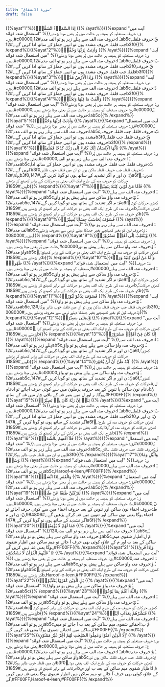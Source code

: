 ```yaml
---
title: "سورة الانشقاق"
draft: false
---
```

 {{%ayat"1"%}}اِذَا السَّمَاۤءُ انْشَقَّتْۙ {{% /ayat%}}{{%expand "آیت میں استعمال شدہ قوائد" %}}ق: حروف مستعلیہ کو ہمیشہ ہر حالت میں پُر یعنی موٹا پڑھتے ہیں۔,#c00000,ـَ ا:حروف مدہ الف سے پہلے زبر ہو تو الف مدہ,#12ab5c,قّ:حروف قلقلہ جب قلقلہ حروف مشدد ہوں تو انہیں جماؤ کے ساتھ ادا کریں گے۔,#12b3f0{{% /expand%}}{{%ayat"2"%}}وَاَذِنَتْ لِرَبِّهَا وَحُقَّتْۙ {{% /ayat%}}{{%expand "آیت میں استعمال شدہ قوائد" %}}ق: حروف مستعلیہ کو ہمیشہ ہر حالت میں پُر یعنی موٹا پڑھتے ہیں۔,#c00000,ـَ ا:حروف مدہ الف سے پہلے زبر ہو تو الف مدہ,#12ab5c,بّ:حروف قلقلہ جب قلقلہ حروف مشدد ہوں تو انہیں جماؤ کے ساتھ ادا کریں گے۔,#12b3f0,قّ:حروف قلقلہ جب قلقلہ حروف مشدد ہوں تو انہیں جماؤ کے ساتھ ادا کریں گے۔,#12b3f0{{% /expand%}}{{%ayat"3"%}}وَاِذَا الْاَرْضُ مُدَّتْۙ {{% /ayat%}}{{%expand "آیت میں استعمال شدہ قوائد" %}}ض: حروف مستعلیہ کو ہمیشہ ہر حالت میں پُر یعنی موٹا پڑھتے ہیں۔,#c00000,ـَ ا:حروف مدہ الف سے پہلے زبر ہو تو الف مدہ,#12ab5c,دّ:حروف قلقلہ جب قلقلہ حروف مشدد ہوں تو انہیں جماؤ کے ساتھ ادا کریں گے۔,#12b3f0{{% /expand%}}{{%ayat"4"%}}وَاَلْقَتْ مَا فِيْهَا وَتَخَلَّتْۙ {{% /ayat%}}{{%expand "آیت میں استعمال شدہ قوائد" %}}ق: حروف مستعلیہ کو ہمیشہ ہر حالت میں پُر یعنی موٹا پڑھتے ہیں۔,#c00000,خ: حروف مستعلیہ کو ہمیشہ ہر حالت میں پُر یعنی موٹا پڑھتے ہیں۔,#c00000,ـَ ا:حروف مدہ الف سے پہلے زبر ہو تو الف مدہ,#12ab5c{{% /expand%}}{{%ayat"5"%}}وَاَذِنَتْ لِرَبِّهَا وَحُقَّتْۗ {{% /ayat%}}{{%expand "آیت میں استعمال شدہ قوائد" %}}ق: حروف مستعلیہ کو ہمیشہ ہر حالت میں پُر یعنی موٹا پڑھتے ہیں۔,#c00000,ـَ ا:حروف مدہ الف سے پہلے زبر ہو تو الف مدہ,#12ab5c,بّ:حروف قلقلہ جب قلقلہ حروف مشدد ہوں تو انہیں جماؤ کے ساتھ ادا کریں گے۔,#12b3f0,قّ:حروف قلقلہ جب قلقلہ حروف مشدد ہوں تو انہیں جماؤ کے ساتھ ادا کریں گے۔,#12b3f0{{% /expand%}}{{%ayat"6"%}}يٰٓاَيُّهَا الْاِنْسَانُ اِنَّكَ كَادِحٌ اِلٰى رَبِّكَ كَدْحًا فَمُلٰقِيْهِۚ {{% /ayat%}}{{%expand "آیت میں استعمال شدہ قوائد" %}}ق: حروف مستعلیہ کو ہمیشہ ہر حالت میں پُر یعنی موٹا پڑھتے ہیں۔,#c00000,ـَ ا:حروف مدہ الف سے پہلے زبر ہو تو الف مدہ,#12ab5c,بّ:حروف قلقلہ جب قلقلہ حروف مشدد ہوں تو انہیں جماؤ کے ساتھ ادا کریں گے۔,#12b3f0,دْ:حروف قلقلہ جب حروف قلقلہ ساکن ہوں تو ان میں قلقلہ خوب ظاہر ہوگا,#12b3f0,نّ: ن اور م اگر تشدید کے ساتھ ہوں تو گونا کریں گے,#147a6f,ٰ:کھڑی حرکات کو حروف مدہ کی طرح ایک الف یعنی دو حرکات کے برابر کھینچ کر پڑھتے ہیں,#31859b{{% /expand%}}{{%ayat"7"%}}فَاَمَّا مَنْ اُوْتِيَ كِتٰبَهٗ بِيَمِيْنِهٖۙ {{% /ayat%}}{{%expand "آیت میں استعمال شدہ قوائد" %}}ـَ ا:حروف مدہ الف سے پہلے زبر ہو تو الف مدہ,#12ab5c,ـُ وْ:حروف مدہ واؤ ساکن سے پہلے پیش ہو تو واؤ مدہ,#12ab5c,مّ: م اگر تشدید کے ساتھ ہوں تو گونا کریں گے,#147a6f,ٰ:کھڑی حرکات کو حروف مدہ کی طرح ایک الف یعنی دو حرکات کے برابر کھینچ کر پڑھتے ہیں,#31859b,ٗ:کھڑی حرکات کو حروف مدہ کی طرح ایک الف یعنی دو حرکات کے برابر کھینچ کر پڑھتے ہیں,#31859b{{% /expand%}}{{%ayat"8"%}}فَسَوْفَ يُحَاسَبُ حِسَابًا يَّسِيْرًاۙ {{% /ayat%}}{{%expand "آیت میں استعمال شدہ قوائد" %}}ـَ ا:حروف مدہ الف سے پہلے زبر ہو تو الف مدہ,#12ab5c,ـَ وْ:حروف لین کو بغیر کھینچے بغیر جھٹکا دیئے نرمی سے معروف پڑھتے ہیں۔,#008000{{% /expand%}}{{%ayat"9"%}}وَّيَنْقَلِبُ اِلٰٓى اَهْلِهٖ مَسْرُوْرًاۗ {{% /ayat%}}{{%expand "آیت میں استعمال شدہ قوائد" %}}ق: حروف مستعلیہ کو ہمیشہ ہر حالت میں پُر یعنی موٹا پڑھتے ہیں۔,#c00000,ـُ وْ:حروف مدہ واؤ ساکن سے پہلے پیش ہو تو واؤ مدہ,#12ab5c,ٰ:کھڑی حرکات کو حروف مدہ کی طرح ایک الف یعنی دو حرکات کے برابر کھینچ کر پڑھتے ہیں,#31859b{{% /expand%}}{{%ayat"10"%}}وَاَمَّا مَنْ اُوْتِيَ كِتٰبَهٗ وَرَاۤءَ ظَهْرِهٖۙ {{% /ayat%}}{{%expand "آیت میں استعمال شدہ قوائد" %}}ظ: حروف مستعلیہ کو ہمیشہ ہر حالت میں پُر یعنی موٹا پڑھتے ہیں۔,#c00000,ـَ ا:حروف مدہ الف سے پہلے زبر ہو تو الف مدہ,#12ab5c,ـُ وْ:حروف مدہ واؤ ساکن سے پہلے پیش ہو تو واؤ مدہ,#12ab5c,مّ: م اگر تشدید کے ساتھ ہوں تو گونا کریں گے,#147a6f,ٰ:کھڑی حرکات کو حروف مدہ کی طرح ایک الف یعنی دو حرکات کے برابر کھینچ کر پڑھتے ہیں,#31859b,ٗ:کھڑی حرکات کو حروف مدہ کی طرح ایک الف یعنی دو حرکات کے برابر کھینچ کر پڑھتے ہیں,#31859b{{% /expand%}}{{%ayat"11"%}}فَسَوْفَ يَدْعُوْ ثُبُوْرًاۙ {{% /ayat%}}{{%expand "آیت میں استعمال شدہ قوائد" %}}ـُ وْ:حروف مدہ واؤ ساکن سے پہلے پیش ہو تو واؤ مدہ,#12ab5c,دْ:حروف قلقلہ جب حروف قلقلہ ساکن ہوں تو ان میں قلقلہ خوب ظاہر ہوگا,#12b3f0,ـَ وْ:حروف لین کو بغیر کھینچے بغیر جھٹکا دیئے نرمی سے معروف پڑھتے ہیں۔,#008000{{% /expand%}}{{%ayat"12"%}}وَّيَصْلٰى سَعِيْرًاۗ {{% /ayat%}}{{%expand "آیت میں استعمال شدہ قوائد" %}}ص: حروف مستعلیہ کو ہمیشہ ہر حالت میں پُر یعنی موٹا پڑھتے ہیں۔,#c00000,ٰ:کھڑی حرکات کو حروف مدہ کی طرح ایک الف یعنی دو حرکات کے برابر کھینچ کر پڑھتے ہیں,#31859b{{% /expand%}}{{%ayat"13"%}}اِنَّهٗ كَانَ فِيْٓ اَهْلِهٖ مَسْرُوْرًاۗ {{% /ayat%}}{{%expand "آیت میں استعمال شدہ قوائد" %}}ـَ ا:حروف مدہ الف سے پہلے زبر ہو تو الف مدہ,#12ab5c,ـُ وْ:حروف مدہ واؤ ساکن سے پہلے پیش ہو تو واؤ مدہ,#12ab5c,نّ: ن اور م اگر تشدید کے ساتھ ہوں تو گونا کریں گے,#147a6f,ٗ:کھڑی حرکات کو حروف مدہ کی طرح ایک الف یعنی دو حرکات کے برابر کھینچ کر پڑھتے ہیں,#31859b{{% /expand%}}{{%ayat"14"%}}اِنَّهٗ ظَنَّ اَنْ لَّنْ يَّحُوْرَ ۛ {{% /ayat%}}{{%expand "آیت میں استعمال شدہ قوائد" %}}ظ: حروف مستعلیہ کو ہمیشہ ہر حالت میں پُر یعنی موٹا پڑھتے ہیں۔,#c00000,ـُ وْ:حروف مدہ واؤ ساکن سے پہلے پیش ہو تو واؤ مدہ,#12ab5c,نّ: ن اور م اگر تشدید کے ساتھ ہوں تو گونا کریں گے,#147a6f,ٗ:کھڑی حرکات کو حروف مدہ کی طرح ایک الف یعنی دو حرکات کے برابر کھینچ کر پڑھتے ہیں,#31859b,ل نْ:ادغام نون ساکن یا تنوین کے بعد حروف یرملون میں سے کوئی حرف آجائے تو ادغام ہوگا۔ ر اور ل میں بغیر غنہ کے باقی چار میں غنہ کے ساتھ,#FF00FF{{% /expand%}}{{%ayat"15"%}}بَلٰىۛ اِنَّ رَبَّهٗ كَانَ بِهٖ بَصِيْرًاۗ {{% /ayat%}}{{%expand "آیت میں استعمال شدہ قوائد" %}}ص: حروف مستعلیہ کو ہمیشہ ہر حالت میں پُر یعنی موٹا پڑھتے ہیں۔,#c00000,ـَ ا:حروف مدہ الف سے پہلے زبر ہو تو الف مدہ,#12ab5c,بّ:حروف قلقلہ جب قلقلہ حروف مشدد ہوں تو انہیں جماؤ کے ساتھ ادا کریں گے۔,#12b3f0,نّ: ن اور م اگر تشدید کے ساتھ ہوں تو گونا کریں گے,#147a6f,ٰ:کھڑی حرکات کو حروف مدہ کی طرح ایک الف یعنی دو حرکات کے برابر کھینچ کر پڑھتے ہیں,#31859b,ٗ:کھڑی حرکات کو حروف مدہ کی طرح ایک الف یعنی دو حرکات کے برابر کھینچ کر پڑھتے ہیں,#31859b{{% /expand%}}{{%ayat"16"%}}فَلَآ اُقْسِمُ بِالشَّفَقِۙ {{% /ayat%}}{{%expand "آیت میں استعمال شدہ قوائد" %}}ق: حروف مستعلیہ کو ہمیشہ ہر حالت میں پُر یعنی موٹا پڑھتے ہیں۔,#c00000,ـَ ا:حروف مدہ الف سے پہلے زبر ہو تو الف مدہ,#12ab5c,قْ:حروف قلقلہ جب حروف قلقلہ ساکن ہوں تو ان میں قلقلہ خوب ظاہر ہوگا,#12b3f0{{% /expand%}}{{%ayat"17"%}}وَالَّيْلِ وَمَا وَسَقَۙ {{% /ayat%}}{{%expand "آیت میں استعمال شدہ قوائد" %}}ق: حروف مستعلیہ کو ہمیشہ ہر حالت میں پُر یعنی موٹا پڑھتے ہیں۔,#c00000,ـَ ا:حروف مدہ الف سے پہلے زبر ہو تو الف مدہ,#12ab5c,Haroof-e-leen,#FF00FF{{% /expand%}}{{%ayat"18"%}}وَالْقَمَرِ اِذَا اتَّسَقَۙ {{% /ayat%}}{{%expand "آیت میں استعمال شدہ قوائد" %}}ق: حروف مستعلیہ کو ہمیشہ ہر حالت میں پُر یعنی موٹا پڑھتے ہیں۔,#c00000,ـَ ا:حروف مدہ الف سے پہلے زبر ہو تو الف مدہ,#12ab5c{{% /expand%}}{{%ayat"19"%}}لَتَرْكَبُنَّ طَبَقًا عَنْ طَبَقٍۗ {{% /ayat%}}{{%expand "آیت میں استعمال شدہ قوائد" %}}ق: حروف مستعلیہ کو ہمیشہ ہر حالت میں پُر یعنی موٹا پڑھتے ہیں۔,#c00000,ط: حروف مستعلیہ کو ہمیشہ ہر حالت میں پُر یعنی موٹا پڑھتے ہیں۔,#c00000,نْ ط:حروف اخفاء نون ساکن اور تنوین کے بعد حروف اخفاء میں سے کوئی حرف آجائے تو اخفاء ہوگا یعنی نون ساکن اور تنوین میں غنہ کرکے پڑھیں گے۔,#984806,نّ: ن اور م اگر تشدید کے ساتھ ہوں تو گونا کریں گے,#147a6f{{% /expand%}}{{%ayat"20"%}}فَمَا لَهُمْ لَا يُؤْمِنُوْنَۙ {{% /ayat%}}{{%expand "آیت میں استعمال شدہ قوائد" %}}ـَ ا:حروف مدہ الف سے پہلے زبر ہو تو الف مدہ,#12ab5c,ـُ وْ:حروف مدہ واؤ ساکن سے پہلے پیش ہو تو واؤ مدہ,#12ab5c,مْ ل:اظہار شفوی میم ساکن کے بعد ب اور م کے علاؤہ کوئی بھی حرف آ جائے تو میم ساکن میں اظہار شفوی ہوگا یعنی غنہ نہیں کریں گے,#FF00FF{{% /expand%}}{{%ayat"21"%}}وَاِذَا قُرِئَ عَلَيْهِمُ الْقُرْاٰنُ لَا يَسْجُدُوْنَ ۗ ۩ {{% /ayat%}}{{%expand "آیت میں استعمال شدہ قوائد" %}}ق: حروف مستعلیہ کو ہمیشہ ہر حالت میں پُر یعنی موٹا پڑھتے ہیں۔,#c00000,ـَ ا:حروف مدہ الف سے پہلے زبر ہو تو الف مدہ,#12ab5c,ـُ وْ:حروف مدہ واؤ ساکن سے پہلے پیش ہو تو واؤ مدہ,#12ab5c,ٰ:کھڑی حرکات کو حروف مدہ کی طرح ایک الف یعنی دو حرکات کے برابر کھینچ کر پڑھتے ہیں,#31859b,Haroof-e-leen,#FF00FF{{% /expand%}}{{%ayat"22"%}}بَلِ الَّذِيْنَ كَفَرُوْا يُكَذِّبُوْنَۖ {{% /ayat%}}{{%expand "آیت میں استعمال شدہ قوائد" %}}ـُ وْ:حروف مدہ واؤ ساکن سے پہلے پیش ہو تو واؤ مدہ,#12ab5c{{% /expand%}}{{%ayat"23"%}}وَاللّٰهُ اَعْلَمُ بِمَا يُوْعُوْنَۖ {{% /ayat%}}{{%expand "آیت میں استعمال شدہ قوائد" %}}ـَ ا:حروف مدہ الف سے پہلے زبر ہو تو الف مدہ,#12ab5c,ـُ وْ:حروف مدہ واؤ ساکن سے پہلے پیش ہو تو واؤ مدہ,#12ab5c,ٰ:کھڑی حرکات کو حروف مدہ کی طرح ایک الف یعنی دو حرکات کے برابر کھینچ کر پڑھتے ہیں,#31859b{{% /expand%}}{{%ayat"24"%}}فَبَشِّرْهُمْ بِعَذَابٍ اَلِيْمٍۙ {{% /ayat%}}{{%expand "آیت میں استعمال شدہ قوائد" %}}ـَ ا:حروف مدہ الف سے پہلے زبر ہو تو الف مدہ,#12ab5c,مْ ب:اخفائے شفوی میم ساکن کے بعد ب آ جائے تو میم ساکن میں اخفائے شفوی ہوگا یعنی غنہ کریں گے۔,#FF00FF{{% /expand%}}{{%ayat"25"%}}اِلَّا الَّذِيْنَ اٰمَنُوْا وَعَمِلُوا الصّٰلِحٰتِ لَهُمْ اَجْرٌ غَيْرُ مَمْنُوْنٍ ࣖ {{% /ayat%}}{{%expand "آیت میں استعمال شدہ قوائد" %}}ص: حروف مستعلیہ کو ہمیشہ ہر حالت میں پُر یعنی موٹا پڑھتے ہیں۔,#c00000,غ: حروف مستعلیہ کو ہمیشہ ہر حالت میں پُر یعنی موٹا پڑھتے ہیں۔,#c00000,ـَ ا:حروف مدہ الف سے پہلے زبر ہو تو الف مدہ,#12ab5c,ـُ وْ:حروف مدہ واؤ ساکن سے پہلے پیش ہو تو واؤ مدہ,#12ab5c,جْ:حروف قلقلہ جب حروف قلقلہ ساکن ہوں تو ان میں قلقلہ خوب ظاہر ہوگا,#12b3f0,ٰ:کھڑی حرکات کو حروف مدہ کی طرح ایک الف یعنی دو حرکات کے برابر کھینچ کر پڑھتے ہیں,#31859b,مْ ا:اظہار شفوی میم ساکن کے بعد ب اور م کے علاؤہ کوئی بھی حرف آ جائے تو میم ساکن میں اظہار شفوی ہوگا یعنی غنہ نہیں کریں گے,#FF00FF,Haroof-e-leen,#FF00FF{{% /expand%}}